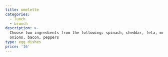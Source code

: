 ```yaml
---
title: omelette
categories:
  - lunch
  - brunch
description: >-
  Choose two ingredients from the following: spinach, cheddar, feta, mushrooms,
  onions, bacon, peppers
type: egg dishes
price: '16'
---
```


